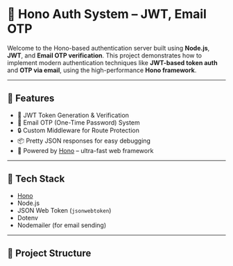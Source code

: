 # 🔐 Hono Auth System – JWT, Email OTP

Welcome to the Hono-based authentication server built using **Node.js**, **JWT**, and **Email OTP verification**. This project demonstrates how to implement modern authentication techniques like **JWT-based token auth** and **OTP via email**, using the high-performance **Hono framework**.

---

## 🚀 Features

- 🔑 JWT Token Generation & Verification  
- 📩 Email OTP (One-Time Password) System  
- 🔒 Custom Middleware for Route Protection  
- 📦 Pretty JSON responses for easy debugging  
- 💨 Powered by [Hono](https://hono.dev) – ultra-fast web framework

---

## 🧱 Tech Stack

- [Hono](https://hono.dev)
- Node.js
- JSON Web Token (`jsonwebtoken`)
- Dotenv
- Nodemailer (for email sending)

---

## 📂 Project Structure

